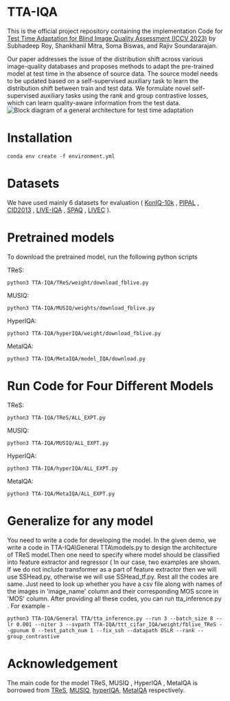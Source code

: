 # TTA-IQA
This is the official project  repository containing the implementation Code for [Test Time Adaptation for Blind Image Quality Assessment (ICCV 2023)](https://arxiv.org/pdf/2307.14735.pdf) by Subhadeep Roy, Shankhanil Mitra, Soma Biswas, and Rajiv Soundararajan.  

Our paper addresses the issue of the distribution shift across various image-quality databases and proposes methods to adapt the pre-trained model at test time in the absence of source data. The source model needs to be updated based on a self-supervised auxiliary task to learn the distribution shift between train and test data. We formulate novel self-supervised auxiliary tasks using the rank and group contrastive losses, which can learn quality-aware information from the test data.
![Block diagram of a general architecture for test time adaptation](https://github.com/subhadeeproy2000/TTA-IQA/assets/64764444/9213d944-23ba-4cdd-b49d-cc3e8e12678b)
# Installation 
```
conda env create -f environment.yml
```
# Datasets
We have used mainly 6 datasets for evaluation ( [KonIQ-10k](http://database.mmsp-kn.de/koniq-10k-database.html) , [PIPAL](https://github.com/HaomingCai/PIPAL-dataset) , [CID2013](https://zenodo.org/record/2647033) , [LIVE-IQA](https://live.ece.utexas.edu/research/quality/subjective.htm) , [SPAQ](https://github.com/h4nwei/SPAQ) , [LIVEC](https://live.ece.utexas.edu/research/ChallengeDB/) ).
# Pretrained models
To download the pretrained model, run the following python scripts  

TReS:
```
python3 TTA-IQA/TReS/weight/download_fblive.py
```
MUSIQ:
```
python3 TTA-IQA/MUSIQ/weights/download_fblive.py
```
HyperIQA:
```
python3 TTA-IQA/hyperIQA/weight/download_fblive.py
```
MetaIQA:
```
python3 TTA-IQA/MetaIQA/model_IQA/download.py
```
# Run Code for Four Different Models
TReS:
```
python3 TTA-IQA/TReS/ALL_EXPT.py
```
MUSIQ:
```
python3 TTA-IQA/MUSIQ/ALL_EXPT.py
```
HyperIQA:
```
python3 TTA-IQA/hyperIQA/ALL_EXPT.py
```
MetaIQA:
```
python3 TTA-IQA/MetaIQA/ALL_EXPT.py
```
# Generalize for any model
You need to write a code for developing the model. In the given demo, we write a code in TTA-IQA\General TTA\models.py to design the architecture of TReS model.Then one need to specify where model should be classified into feature extractor and regressor ( In our case, two examples are shown. If we do not include transformer as a part of feature extractor then we will use SSHead.py, otherwise we will use SSHead_tf.py. Rest all the codes are same. Just need to look up whether you have a csv file along with names of the images in 'image_name' column and their corresponding MOS score in 'MOS' column. After providing all these codes, you can run tta_inference.py . For example -
```
python3 TTA-IQA/General TTA/tta_inference.py --run 3 --batch_size 8 --lr 0.001 --niter 3 --svpath TTA-IQA/ttt_cifar_IQA/weight/fblive_TReS --gpunum 0 --test_patch_num 1 --fix_ssh --datapath DSLR --rank --group_contrastive
```

# Acknowledgement 
The main code for the model TReS, MUSIQ , HyperIQA , MetaIQA is borrowed from [TReS](https://github.com/isalirezag/TReS), [MUSIQ](https://github.com/anse3832/MUSIQ), [hyperIQA](https://github.com/SSL92/hyperIQA), [MetaIQA](https://github.com/zhuhancheng/MetaIQA) respectively.
